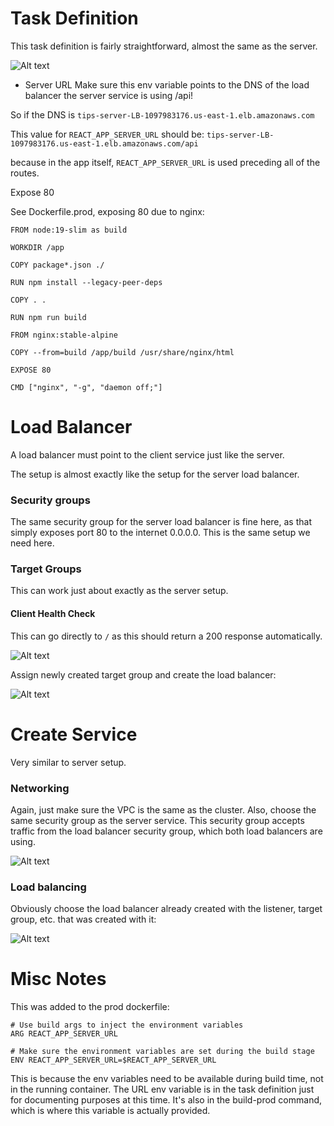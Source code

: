 # Task Definition

This task definition is fairly straightforward, almost the same as the server.

![Alt text](images/clientTaskDefinition.png)

* Server URL
Make sure this env variable points to the DNS of the load balancer the server service is using /api!

So if the DNS is 
`tips-server-LB-1097983176.us-east-1.elb.amazonaws.com`

This value for `REACT_APP_SERVER_URL` should be:
`tips-server-LB-1097983176.us-east-1.elb.amazonaws.com/api`

because in the app itself, `REACT_APP_SERVER_URL` is used preceding all of the routes.

Expose 80

See Dockerfile.prod, exposing 80 due to nginx:

```
FROM node:19-slim as build

WORKDIR /app

COPY package*.json ./

RUN npm install --legacy-peer-deps

COPY . .

RUN npm run build

FROM nginx:stable-alpine

COPY --from=build /app/build /usr/share/nginx/html

EXPOSE 80

CMD ["nginx", "-g", "daemon off;"]
```

# Load Balancer

A load balancer must point to the client service just like the server. 

The setup is almost exactly like the setup for the server load balancer.

### Security groups
The same security group for the server load balancer is fine here, as that simply exposes port 80 to the internet 0.0.0.0. This is the same setup we need here. 

### Target Groups

This can work just about exactly as the server setup. 

#### Client Health Check

This can go directly to `/` as this should return a 200 response automatically. 

![Alt text](images/clientHealthCheck.png)

Assign newly created target group and create the load balancer:

![Alt text](images/clientAssignTG.png)

# Create Service

Very similar to server setup.

### Networking

Again, just make sure the VPC is the same as the cluster.
Also, choose the same security group as the server service. This security group accepts traffic from the load balancer security group, which both load balancers are using.

![Alt text](images/clientServiceNetworking.png)


### Load balancing

Obviously choose the load balancer already created with the listener, target group, etc. that was created with it:

![Alt text](images/clientServiceLoadBalancer.png)

# Misc Notes

This was added to the prod dockerfile:

```
# Use build args to inject the environment variables
ARG REACT_APP_SERVER_URL

# Make sure the environment variables are set during the build stage
ENV REACT_APP_SERVER_URL=$REACT_APP_SERVER_URL
```
This is because the env variables need to be available during build time, not in the running container. The URL env variable is in the task definition just for documenting purposes at this time. It's also in the build-prod command, which is where this variable is actually provided. 
